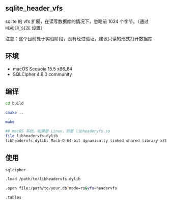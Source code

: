 ## sqlite_header_vfs

sqlite 的 vfs 扩展，在读写数据库的情况下，忽略前 1024 个字节。（通过 `HEADER_SIZE` 设置）

注意：这个目前处于实验阶段，没有经过验证，建议只读的形式打开数据库

## 环境

* macOS Sequoia 15.5 x86_64
* SQLCipher 4.6.0 community

## 编译

```bash
cd build

cmake ..

make

## macOS 系统。如果是 Linux，则是 libheadervfs.so
file libheadervfs.dylib                                                                                             Py 3.11 
libheadervfs.dylib: Mach-O 64-bit dynamically linked shared library x86_64
```

## 使用

```bash
sqlcipher

.load /path/to/libheadervfs.dylib

.open file:/path/to/your.db?mode=ro&vfs=headervfs

.tables
```